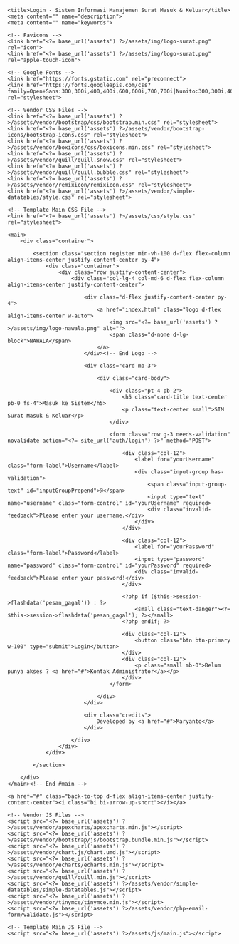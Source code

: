 <?php
defined('BASEPATH') or exit('No direct script access allowed');
?>
<!DOCTYPE html>
<html lang="en">

<head>
	<meta charset="utf-8">
	<meta content="width=device-width, initial-scale=1.0" name="viewport">

	<title>Login - Sistem Informasi Manajemen Surat Masuk & Keluar</title>
	<meta content="" name="description">
	<meta content="" name="keywords">

	<!-- Favicons -->
	<link href="<?= base_url('assets') ?>/assets/img/logo-surat.png" rel="icon">
	<link href="<?= base_url('assets') ?>/assets/img/logo-surat.png" rel="apple-touch-icon">

	<!-- Google Fonts -->
	<link href="https://fonts.gstatic.com" rel="preconnect">
	<link href="https://fonts.googleapis.com/css?family=Open+Sans:300,300i,400,400i,600,600i,700,700i|Nunito:300,300i,400,400i,600,600i,700,700i|Poppins:300,300i,400,400i,500,500i,600,600i,700,700i" rel="stylesheet">

	<!-- Vendor CSS Files -->
	<link href="<?= base_url('assets') ?>/assets/vendor/bootstrap/css/bootstrap.min.css" rel="stylesheet">
	<link href="<?= base_url('assets') ?>/assets/vendor/bootstrap-icons/bootstrap-icons.css" rel="stylesheet">
	<link href="<?= base_url('assets') ?>/assets/vendor/boxicons/css/boxicons.min.css" rel="stylesheet">
	<link href="<?= base_url('assets') ?>/assets/vendor/quill/quill.snow.css" rel="stylesheet">
	<link href="<?= base_url('assets') ?>/assets/vendor/quill/quill.bubble.css" rel="stylesheet">
	<link href="<?= base_url('assets') ?>/assets/vendor/remixicon/remixicon.css" rel="stylesheet">
	<link href="<?= base_url('assets') ?>/assets/vendor/simple-datatables/style.css" rel="stylesheet">

	<!-- Template Main CSS File -->
	<link href="<?= base_url('assets') ?>/assets/css/style.css" rel="stylesheet">
</head>

<body>

	<main>
		<div class="container">

			<section class="section register min-vh-100 d-flex flex-column align-items-center justify-content-center py-4">
				<div class="container">
					<div class="row justify-content-center">
						<div class="col-lg-4 col-md-6 d-flex flex-column align-items-center justify-content-center">

							<div class="d-flex justify-content-center py-4">
								<a href="index.html" class="logo d-flex align-items-center w-auto">
									<img src="<?= base_url('assets') ?>/assets/img/logo-nawala.png" alt="">
									<span class="d-none d-lg-block">NAWALA</span>
								</a>
							</div><!-- End Logo -->

							<div class="card mb-3">

								<div class="card-body">

									<div class="pt-4 pb-2">
										<h5 class="card-title text-center pb-0 fs-4">Masuk ke Sistem</h5>
										<p class="text-center small">SIM Surat Masuk & Keluar</p>
									</div>

									<form class="row g-3 needs-validation" novalidate action="<?= site_url('auth/login') ?>" method="POST">

										<div class="col-12">
											<label for="yourUsername" class="form-label">Username</label>
											<div class="input-group has-validation">
												<span class="input-group-text" id="inputGroupPrepend">@</span>
												<input type="text" name="username" class="form-control" id="yourUsername" required>
												<div class="invalid-feedback">Please enter your username.</div>
											</div>
										</div>

										<div class="col-12">
											<label for="yourPassword" class="form-label">Password</label>
											<input type="password" name="password" class="form-control" id="yourPassword" required>
											<div class="invalid-feedback">Please enter your password!</div>
										</div>

										<?php if ($this->session->flashdata('pesan_gagal')) : ?>
											<small class="text-danger"><?= $this->session->flashdata('pesan_gagal'); ?></small>
										<?php endif; ?>

										<div class="col-12">
											<button class="btn btn-primary w-100" type="submit">Login</button>
										</div>
										<div class="col-12">
											<p class="small mb-0">Belum punya akses ? <a href="#">Kontak Administrator</a></p>
										</div>
									</form>

								</div>
							</div>

							<div class="credits">
								Developed by <a href="#">Maryanto</a>
							</div>

						</div>
					</div>
				</div>

			</section>

		</div>
	</main><!-- End #main -->

	<a href="#" class="back-to-top d-flex align-items-center justify-content-center"><i class="bi bi-arrow-up-short"></i></a>

	<!-- Vendor JS Files -->
	<script src="<?= base_url('assets') ?>/assets/vendor/apexcharts/apexcharts.min.js"></script>
	<script src="<?= base_url('assets') ?>/assets/vendor/bootstrap/js/bootstrap.bundle.min.js"></script>
	<script src="<?= base_url('assets') ?>/assets/vendor/chart.js/chart.umd.js"></script>
	<script src="<?= base_url('assets') ?>/assets/vendor/echarts/echarts.min.js"></script>
	<script src="<?= base_url('assets') ?>/assets/vendor/quill/quill.min.js"></script>
	<script src="<?= base_url('assets') ?>/assets/vendor/simple-datatables/simple-datatables.js"></script>
	<script src="<?= base_url('assets') ?>/assets/vendor/tinymce/tinymce.min.js"></script>
	<script src="<?= base_url('assets') ?>/assets/vendor/php-email-form/validate.js"></script>

	<!-- Template Main JS File -->
	<script src="<?= base_url('assets') ?>/assets/js/main.js"></script>

</body>

</html>
